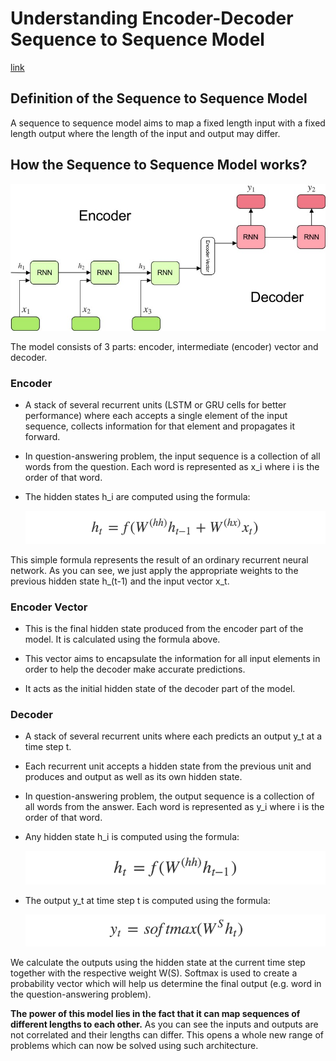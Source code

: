 # Understanding Encoder-Decoder Sequence to Sequence Model

[link](https://towardsdatascience.com/understanding-encoder-decoder-sequence-to-sequence-model-679e04af4346)

## Definition of the Sequence to Sequence Model

A sequence to sequence model aims to map a fixed length input with a fixed length output where
the length of the input and output may differ.

## How the Sequence to Sequence Model works?

![img](img/encoder_decoder_seq2seq_model.png)

The model consists of 3 parts: encoder, intermediate (encoder) vector and decoder.

### Encoder

* A stack of several recurrent units (LSTM or GRU cells for better performance) where each
accepts a single element of the input sequence, collects information for that element and
propagates it forward.

* In question-answering problem, the input sequence is a collection of all words from the
question. Each word is represented as x_i where i is the order of that word.

* The hidden states h_i are computed using the formula:
    
    ![img](img/hidden_states_formula.png)

This simple formula represents the result of an ordinary recurrent neural network. As you can
see, we just apply the appropriate weights to the previous hidden state h_(t-1) and the input
vector x_t.

### Encoder Vector

* This is the final hidden state produced from the encoder part of the model. It is calculated
using the formula above.

* This vector aims to encapsulate the information for all input elements in order to help the
decoder make accurate predictions.

* It acts as the initial hidden state of the decoder part of the model.

### Decoder

* A stack of several recurrent units where each predicts an output y_t at a time step t.

* Each recurrent unit accepts a hidden state from the previous unit and produces and output as
well as its own hidden state.

* In question-answering problem, the output sequence is a collection of all words from the answer.
Each word is represented as y_i where i is the order of that word.

* Any hidden state h_i is computed using the formula:

    ![img](img/hidden_state_h_i.png)

* The output y_t at time step t is computed using the formula:

    ![img](img/output_y_t.png)

We calculate the outputs using the hidden state at the current time step together with the 
respective weight W(S). Softmax is used to create a probability vector which will help us
determine the final output (e.g. word in the question-answering problem).

**The power of this model lies in the fact that it can map sequences of different lengths
to each other.** As you can see the inputs and outputs are not correlated and their lengths 
can differ. This opens a whole new range of problems which can now be solved using such 
architecture.


